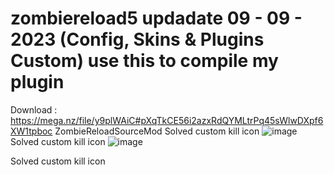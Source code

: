 # zombiereload5 updadate 09 - 09 - 2023 (Config, Skins & Plugins Custom) use this to compile my plugin
Download : https://mega.nz/file/y9plWAiC#pXqTkCE56i2azxRdQYMLtrPq45sWlwDXpf6XW1tpboc
ZombieReloadSourceMod Solved custom kill icon
![image](https://github.com/007amauri/zombiereload5/assets/19276454/9679e23c-85fa-4caa-aadd-31d0e4071e0b)
Solved custom kill icon
![image](https://github.com/007amauri/zombiereload5/assets/19276454/5b2767c5-e2ad-4a53-bcb2-2163cfb97490)

Solved custom kill icon

